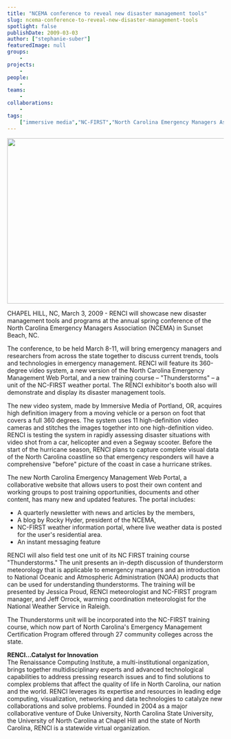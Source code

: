 ```yaml
---
title: "NCEMA conference to reveal new disaster management tools"
slug: ncema-conference-to-reveal-new-disaster-management-tools
spotlight: false
publishDate: 2009-03-03
author: ["stephanie-suber"]
featuredImage: null
groups:
    - 
projects:
    - 
people:
    - 
teams: 
    - 
collaborations:
    - 
tags:
    ["immersive media","NC-FIRST","North Carolina Emergency Managers Association (NCEMA)"]
---
```

<p><a title="RENCI's Ken Galluppi, left, talks with Doug Hoell, director of the NC Division of Emergency Management, center, and U.S. Rep. David Price of North Carolina's 4th District at last fall's NCEMA conference. The spring conference will be held March 8 - 13 in Sunset Beach." href="https://www.renci.org/wp-content/uploads/2009/03/ncema08.jpg"><img class="size-large wp-image-3136 alignnone" title="RENCI's Ken Galluppi, left, talks with Doug Hoell, director of the NC Division of Emergency Management, center, and U.S. Rep. David Price of North Carolina's 4th District at last fall's NCEMA conference. The spring conference will be held March 8 - 13 in Sunset Beach." src="https://www.renci.org/wp-content/uploads/2009/03/ncema08-630x385.jpg" alt="" width="630" height="385" /></a></p>

<p>CHAPEL HILL, NC, March 3, 2009 - RENCI will showcase new disaster management tools and programs at the annual spring conference of the North Carolina Emergency Managers Association (NCEMA) in Sunset Beach, NC.</p>

<p>The conference, to be held March 8-11, will bring emergency managers and researchers from across the state together to discuss current trends, tools and technologies in emergency management. RENCI will feature its 360-degree video system, a new version of the North Carolina Emergency Management Web Portal, and a new training course – "Thunderstorms" – a unit of the NC-FIRST weather portal. The RENCI exhibitor's booth also will demonstrate and display its disaster management tools.</p>

<p>The new video system, made by Immersive Media of Portland, OR, acquires high definition imagery from a moving vehicle or a person on foot that covers a full 360 degrees. The system uses 11 high-definition video cameras and stitches the images together into one high-definition video. RENCI is testing the system in rapidly assessing disaster situations with video shot from a car, helicopter and even a Segway scooter. Before the start of the hurricane season, RENCI plans to capture complete visual data of the North Carolina coastline so that emergency responders will have a comprehensive "before" picture of the coast in case a hurricane strikes.</p>

<p>The new North Carolina Emergency Management Web Portal, a collaborative website that allows users to post their own content and working groups to post training opportunities, documents and other content, has many new and updated features. The portal includes:</p>


<ul>
		<li> A quarterly newsletter with news and articles by the members, </li>
		<li>A blog by Rocky Hyder, president of the NCEMA, </li>
		<li>NC-FIRST weather information portal, where live weather data is posted for the user's residential area. </li>
		<li>An instant messaging feature </li>
</ul>


<p>RENCI will also field test one unit of its NC FIRST training course "Thunderstorms." The unit presents an in-depth discussion of thunderstorm meteorology that is applicable to emergency managers and an introduction to National Oceanic and Atmospheric Administration (NOAA) products that can be used for understanding thunderstorms. The training will be presented by Jessica Proud, RENCI meteorologist and NC-FIRST program manager, and Jeff Orrock, warming coordination meteorologist for the National Weather Service in Raleigh.</p>

<p>The Thunderstorms unit will be incorporated into the NC-FIRST training course, which now part of North Carolina's Emergency Management Certification Program offered through 27 community colleges across the state.</p>

<p><strong> RENCI…Catalyst for Innovation </strong><br />
 The Renaissance Computing Institute, a multi-institutional organization, brings together multidisciplinary experts and advanced technological capabilities to address pressing research issues and to find solutions to complex problems that affect the quality of life in North Carolina, our nation and the world. RENCI leverages its expertise and resources in leading edge computing, visualization, networking and data technologies to catalyze new collaborations and solve problems. Founded in 2004 as a major collaborative venture of Duke University, North Carolina State University, the University of North Carolina at Chapel Hill and the state of North Carolina, RENCI is a statewide virtual organization.</p>
